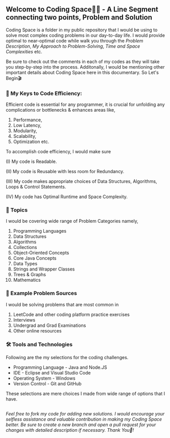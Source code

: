 ## Welcome to Coding Space🤝💼 - A Line Segment connecting two points, Problem and Solution

Coding Space is a folder in my public repository that I would be using to solve most complex coding problems in our day-to-day life. I would provide optimal to near-optimal code while walk you through the *Problem Description*, *My Approach to Problem-Solving*, *Time and Space Complexities* etc. 

Be sure to check out the comments in each of my codes as they will take you step-by-step into the process. Additonally, I would be mentioning other important details about Coding Space here in this documentary. So Let's Begin🎬

### 🚀 My Keys to Code Efficiency:
Efficient code is essential for any programmer, it is crucial for unfolding any complications or bottlenecks & enhances areas like, 

1. Performance,
2. Low Latency,
3. Modularity,
4. Scalability,
5. Optimization etc.

To accomplish code efficiency, I would make sure

(I) My code is Readable.

(II) My code is Reusable with less room for Redundancy.

(III) My code makes appropriate choices of Data Structures, Algorithms, Loops & Control Statements.

(IV) My code has Optimal Runtime and Space Complexity.

### 📌 Topics
I would be covering wide range of Problem Categories namely,

1. Programming Languages
2. Data Structures
3. Algorithms
4. Collections
5. Object-Oriented Concepts
6. Core Java Concepts
7. Data Types
8. Strings and Wrapper Classes
9. Trees & Graphs
10. Mathematics

### 📖 Example Problem Sources
I would be solving problems that are most common in

1. LeetCode and other coding platform practice exercises
2. Interviews
3. Undergrad and Grad Examinations
4. Other online resources

### 🛠️ Tools and Technologies
Following are the my selections for the coding challenges.

* Programming Language - Java and Node.JS
* IDE - Eclipse and Visual Studio Code
* Operating System - Windows
* Version Control - Git and GitHub

These selections are mere choices I made from wide range of options that I have.

##

*Feel free to fork my code for adding new solutions. I would encourage your selfless assistance and valuable contribution in making my Coding Space better. Be sure to create a new branch and open a pull request for your changes with detailed description if necessary. Thank You🫡!* 
